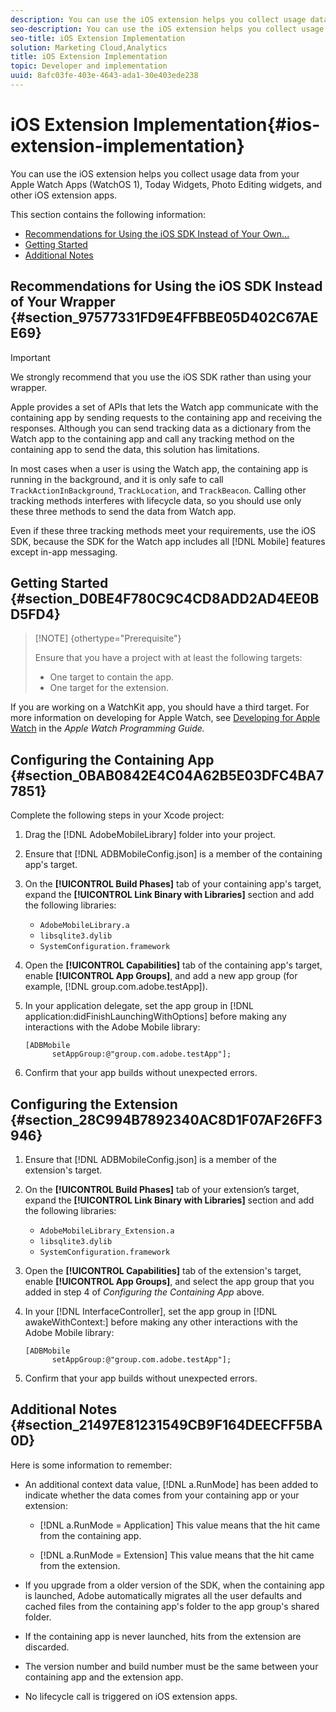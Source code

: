 ```yaml
---
description: You can use the iOS extension helps you collect usage data from your Apple Watch Apps (WatchOS 1), Today Widgets, Photo Editing widgets, and other iOS extension apps.
seo-description: You can use the iOS extension helps you collect usage data from your Apple Watch Apps (WatchOS 1), Today Widgets, Photo Editing widgets, and other iOS extension apps.
seo-title: iOS Extension Implementation
solution: Marketing Cloud,Analytics
title: iOS Extension Implementation
topic: Developer and implementation
uuid: 8afc03fe-403e-4643-ada1-30e403ede238
---
```


# iOS Extension Implementation{#ios-extension-implementation}

You can use the iOS extension helps you collect usage data from your Apple Watch Apps (WatchOS 1), Today Widgets, Photo Editing widgets, and other iOS extension apps.

This section contains the following information:

* [Recommendations for Using the iOS SDK Instead of Your Own...](../ios-ext/ios-ext.md#section_97577331FD9E4FFBBE05D402C67AEE69) 
* [Getting Started](../ios-ext/ios-ext.md#section_D0BE4F780C9C4CD8ADD2AD4EE0BD5FD4) 
* [Additional Notes](../ios-ext/ios-ext.md#section_21497E81231549CB9F164DEECFF5BA0D)

## Recommendations for Using the iOS SDK Instead of Your Wrapper {#section_97577331FD9E4FFBBE05D402C67AEE69}

>[!IMPORTANT]
>
>We strongly recommend that you use the iOS SDK rather than using your wrapper.

Apple provides a set of APIs that lets the Watch app communicate with the containing app by sending requests to the containing app and receiving the responses. Although you can send tracking data as a dictionary from the Watch app to the containing app and call any tracking method on the containing app to send the data, this solution has limitations.

In most cases when a user is using the Watch app, the containing app is running in the background, and it is only safe to call `TrackActionInBackground`, `TrackLocation`, and `TrackBeacon`. Calling other tracking methods interferes with lifecycle data, so you should use only these three methods to send the data from Watch app.

Even if these three tracking methods meet your requirements, use the iOS SDK, because the SDK for the Watch app includes all [!DNL Mobile] features except in-app messaging.

## Getting Started {#section_D0BE4F780C9C4CD8ADD2AD4EE0BD5FD4}

>[!NOTE] {othertype="Prerequisite"}
>
>Ensure that you have a project with at least the following targets: 
>
>* One target to contain the app. 
>* One target for the extension. 
>

If you are working on a WatchKit app, you should have a third target. For more information on developing for Apple Watch, see [Developing for Apple Watch](https://developer.apple.com/library/ios/documentation/General/Conceptual/WatchKitProgrammingGuide/index.html#//apple_ref/doc/uid/TP40014969-CH8-SW1) in the *Apple Watch Programming Guide.*

## Configuring the Containing App {#section_0BAB0842E4C04A62B5E03DFC4BA77851}

Complete the following steps in your Xcode project:

1. Drag the [!DNL AdobeMobileLibrary] folder into your project. 
1. Ensure that [!DNL ADBMobileConfig.json] is a member of the containing app's target. 
1. On the **[!UICONTROL Build Phases]** tab of your containing app's target, expand the **[!UICONTROL Link Binary with Libraries]** section and add the following libraries:

    * `AdobeMobileLibrary.a` 
    * `libsqlite3.dylib` 
    * `SystemConfiguration.framework`

1. Open the **[!UICONTROL Capabilities]** tab of the containing app's target, enable **[!UICONTROL App Groups]**, and add a new app group (for example, [!DNL group.com.adobe.testApp]). 

1. In your application delegate, set the app group in [!DNL application:didFinishLaunchingWithOptions] before making any interactions with the Adobe Mobile library:

   ```
   [ADBMobile 
         setAppGroup:@"group.com.adobe.testApp"];
   ```

1. Confirm that your app builds without unexpected errors.

## Configuring the Extension {#section_28C994B7892340AC8D1F07AF26FF3946}

1. Ensure that [!DNL ADBMobileConfig.json] is a member of the extension's target. 
1. On the **[!UICONTROL Build Phases]** tab of your extension’s target, expand the **[!UICONTROL Link Binary with Libraries]** section and add the following libraries:

    * `AdobeMobileLibrary_Extension.a` 
    * `libsqlite3.dylib` 
    * `SystemConfiguration.framework`

1. Open the **[!UICONTROL Capabilities]** tab of the extension's target, enable **[!UICONTROL App Groups]**, and select the app group that you added in step 4 of *Configuring the Containing App* above. 

1. In your [!DNL InterfaceController], set the app group in [!DNL awakeWithContext:] before making any other interactions with the Adobe Mobile library:

   ```
   [ADBMobile 
         setAppGroup:@"group.com.adobe.testApp"];
   ```

1. Confirm that your app builds without unexpected errors.

## Additional Notes {#section_21497E81231549CB9F164DEECFF5BA0D}

Here is some information to remember:

* An additional context data value, [!DNL a.RunMode] has been added to indicate whether the data comes from your containing app or your extension:

    * [!DNL a.RunMode = Application] This value means that the hit came from the containing app. 
    
    * [!DNL a.RunMode = Extension] This value means that the hit came from the extension.

* If you upgrade from a older version of the SDK, when the containing app is launched, Adobe automatically migrates all the user defaults and cached files from the containing app's folder to the app group's shared folder. 
* If the containing app is never launched, hits from the extension are discarded. 
* The version number and build number must be the same between your containing app and the extension app. 
* No lifecycle call is triggered on iOS extension apps.

